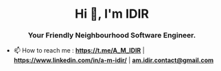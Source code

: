 <h1 align="center">Hi 👋, I'm IDIR</h1>
<h3 align="center">Your Friendly Neighbourhood Software Engineer.</h3>

- 📫 How to reach me :  **https://t.me/A_M_IDIR** | **https://www.linkedin.com/in/a-m-idir/** | **am.idir.contact@gmail.com** 
